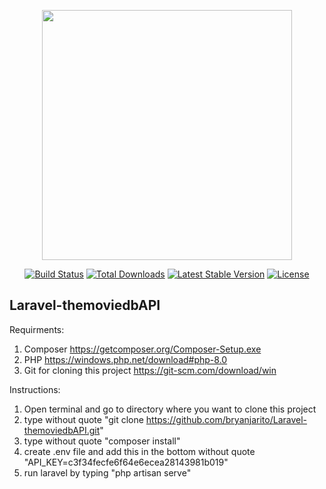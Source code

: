 <p align="center"><a href="https://laravel.com" target="_blank"><img src="https://raw.githubusercontent.com/laravel/art/master/logo-lockup/5%20SVG/2%20CMYK/1%20Full%20Color/laravel-logolockup-cmyk-red.svg" width="400"></a></p>

<p align="center">
<a href="https://travis-ci.org/laravel/framework"><img src="https://travis-ci.org/laravel/framework.svg" alt="Build Status"></a>
<a href="https://packagist.org/packages/laravel/framework"><img src="https://poser.pugx.org/laravel/framework/d/total.svg" alt="Total Downloads"></a>
<a href="https://packagist.org/packages/laravel/framework"><img src="https://poser.pugx.org/laravel/framework/v/stable.svg" alt="Latest Stable Version"></a>
<a href="https://packagist.org/packages/laravel/framework"><img src="https://poser.pugx.org/laravel/framework/license.svg" alt="License"></a>
</p>

## Laravel-themoviedbAPI
Requirments:
1. Composer https://getcomposer.org/Composer-Setup.exe
2. PHP https://windows.php.net/download#php-8.0
3. Git for cloning this project https://git-scm.com/download/win


Instructions:
1. Open terminal and go to directory where you want to clone this project
2. type without quote "git clone https://github.com/bryanjarito/Laravel-themoviedbAPI.git"
3. type without quote "composer install"
4. create .env file and add this in the bottom without quote "API_KEY=c3f34fecfe6f64e6ecea28143981b019"
5. run laravel by typing "php artisan serve"

